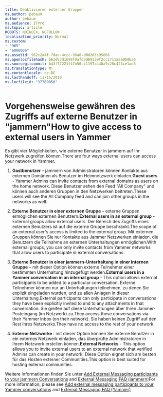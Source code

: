 ```yaml
---
title: Deaktivieren externer Gruppen
ms.author: pebaum
author: pebaum
ms.audience: ITPro
ms.topic: article
ROBOTS: NOINDEX, NOFOLLOW
localization_priority: Normal
ms.custom:
- "965"
- "6000006"
ms.assetid: 962c2a4f-7dac-4ccc-98a8-d0d283c95808
ms.openlocfilehash: b62d53d1698f0afd3d89139f2cc2711a8a9b8ba6
ms.sourcegitcommit: b43f77221f47b50c41197a448a9c26c423ce1ad5
ms.translationtype: MT
ms.contentlocale: de-DE
ms.lasthandoff: 11/15/2019
ms.locfileid: "37769050"
---
```

# <a name="how-to-give-access-to-external-users-in-yammer"></a><span data-ttu-id="15134-102">Vorgehensweise gewähren des Zugriffs auf externe Benutzer in "jammern"</span><span class="sxs-lookup"><span data-stu-id="15134-102">How to give access to external users in Yammer</span></span>

<span data-ttu-id="15134-103">Es gibt vier Möglichkeiten, wie externe Benutzer in jammern auf Ihr Netzwerk zugreifen können.</span><span class="sxs-lookup"><span data-stu-id="15134-103">There are four ways external users can access your network in Yammer.</span></span>
  
1. <span data-ttu-id="15134-104">**Gastbenutzer** – jammern von Administratoren können Kontakte aus externen Domänen als Benutzer im Heimnetzwerk einladen.</span><span class="sxs-lookup"><span data-stu-id="15134-104">**Guest users** - Yammer Admins can invite contacts from external domains as users on the home network.</span></span> <span data-ttu-id="15134-105">Diese Benutzer sehen den Feed "All Company" und können auch anderen Gruppen in den Netzwerken beitreten.</span><span class="sxs-lookup"><span data-stu-id="15134-105">These users will see the All Company feed and can join other groups in the networks as well.</span></span>

2. <span data-ttu-id="15134-106">**Externe Benutzer in einer externen Gruppe** – externe Gruppen ermöglichen externen Benutzern.</span><span class="sxs-lookup"><span data-stu-id="15134-106">**External users in an external group** - External groups allow external users.</span></span> <span data-ttu-id="15134-107">Der Bereich des Zugriffs eines externen Benutzers ist auf die externe Gruppe beschränkt.</span><span class="sxs-lookup"><span data-stu-id="15134-107">The scope of an external user's access is limited to the external group.</span></span> <span data-ttu-id="15134-108">Mit externen Gruppen können Sie nur Kontakte aus Jammer Netzwerken einladen, die Benutzern die Teilnahme an externen Unterhaltungen ermöglichen.</span><span class="sxs-lookup"><span data-stu-id="15134-108">With external groups, you can only invite contacts from Yammer networks that allow users to participate in external conversations.</span></span>

3. <span data-ttu-id="15134-109">**Externe Benutzer in einer jammern-Unterhaltung in einer internen Gruppe** – mit dieser Option können externe Teilnehmer einer bestimmten Unterhaltung hinzugefügt werden.</span><span class="sxs-lookup"><span data-stu-id="15134-109">**External users in a Yammer conversation in an internal group** - This option allows external participants to be added to a particular conversation.</span></span> <span data-ttu-id="15134-110">Externe Teilnehmer können nur an Unterhaltungen teilnehmen, zu denen Sie explizit eingeladen wurden, und zu allen Anlagen in dieser Unterhaltung.</span><span class="sxs-lookup"><span data-stu-id="15134-110">External participants can only participate in conversations they have been explicitly invited to and to any attachments in that conversation.</span></span> <span data-ttu-id="15134-111">Sie greifen auf diese Unterhaltungen über Ihren Jammer-Posteingang (im Netzwerk) zu.</span><span class="sxs-lookup"><span data-stu-id="15134-111">They access these conversations via their Yammer inbox (on their network).</span></span> <span data-ttu-id="15134-112">Sie haben keinen Zugriff auf den Rest Ihres Netzwerks.</span><span class="sxs-lookup"><span data-stu-id="15134-112">They have no access to the rest of your network.</span></span>

4. <span data-ttu-id="15134-113">**Externe Netzwerke** : mit dieser Option können Sie externe Benutzer in ein externes Netzwerk einladen, das überprüfte Administratoren in Ihrem Netzwerk erstellen können.</span><span class="sxs-lookup"><span data-stu-id="15134-113">**External Networks** - This option allows you to invite external users to an external network that verified Admins can create in your network.</span></span> <span data-ttu-id="15134-114">Diese Option eignet sich am besten für das Hosten externer Communities.</span><span class="sxs-lookup"><span data-stu-id="15134-114">This option is best suited for hosting external communities.</span></span>

<span data-ttu-id="15134-115">Weitere Informationen finden Sie unter [Add External Messaging participants to your jammern Conversations](https://docs.microsoft.com/yammer/work-with-external-users/add-external-participants) and [External Messaging FAQ (jammern)](https://docs.microsoft.com/yammer/work-with-external-users/external-messaging-faq)</span><span class="sxs-lookup"><span data-stu-id="15134-115">For more information, please see [Add external messaging participants to your Yammer conversations](https://docs.microsoft.com/yammer/work-with-external-users/add-external-participants) and [External Messaging FAQ (Yammer)](https://docs.microsoft.com/yammer/work-with-external-users/external-messaging-faq)</span></span>
  